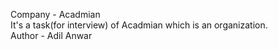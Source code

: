 Company - Acadmian
<br>
It's a task(for interview) of Acadmian which is an organization.
<br>
Author - Adil Anwar
